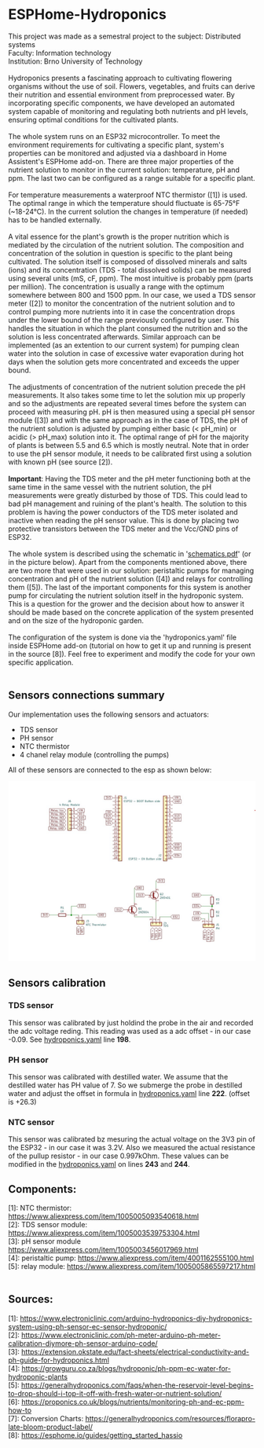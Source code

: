 # ESPHome-Hydroponics
This project was made as a semestral project to the subject: Distributed systems<br />
Faculty: Information technology<br />
Institution: Brno University of Technology<br />
<br />
Hydroponics presents a fascinating approach to cultivating flowering organisms without the use of soil. Flowers, vegetables, and fruits can derive their nutrition and essential environment from preprocessed water. By incorporating specific components, we have developed an automated system capable of monitoring and regulating both nutrients and pH levels, ensuring optimal conditions for the cultivated plants.<br />
<br />
The whole system runs on an ESP32 microcontroller. To meet the environment requirements for cultivating a specific plant, system's properties can be monitored and adjusted via a dashboard in Home Assistent's ESPHome add-on. There are three major properties of the nutrient solution to monitor in the current solution: temperature, pH and ppm. The last two can be configured as a range suitable for a specific plant.<br />
<br />
For temperature measurements a waterproof NTC thermistor ([1]) is used. The optimal range in which the temperature should fluctuate is 65-75°F (~18-24°C). In the current solution the changes in temperature (if needed) has to be handled externally.<br />
<br />
A vital essence for the plant's growth is the proper nutrition which is mediated by the circulation of the nutrient solution. The composition and concentration of the solution in question is specific to the plant being cultivated. The solution itself is composed of dissolved minerals and salts (ions) and its concentration (TDS - total dissolved solids) can be measured using several units (mS, cF, ppm). The most intuitive is probably ppm (parts per million). The concentration is usually a range with the optimum somewhere between 800 and 1500 ppm. In our case, we used a TDS sensor meter ([2]) to monitor the concentration of the nutrient solution and to control pumping more nutrients into it in case the concentration drops under the lower bound of the range previously configured by user. This handles the situation in which the plant consumed the nutrition and so the solution is less concentrated afterwards. Similar approach can be implemented (as an extention to our current system) for pumping clean water into the solution in case of excessive water evaporation during hot days when the solution gets more concentrated and exceeds the upper bound.<br />
<br />
The adjustments of concentration of the nutrient solution precede the pH measurements. It also takes some time to let the solution mix up properly and so the adjustments are repeated several times before the system can proceed with measuring pH. pH is then measured using a special pH sensor module ([3]) and with the same approach as in the case of TDS, the pH of the nutrient solution is adjusted by pumping either basic (< pH_min) or acidic (> pH_max) solution into it. The optimal range of pH for the majority of plants is between 5.5 and 6.5 which is mostly neutral. Note that in order to use the pH sensor module, it needs to be calibrated first using a solution with known pH (see source [2]).<br />
<br />
**Important**: Having the TDS meter and the pH meter functioning both at the same time in the same vessel with the nutrient solution, the pH measurements were greatly disturbed by those of TDS. This could lead to bad pH management and ruining of the plant's health. The solution to this problem is having the power conductors of the TDS meter isolated and inactive when reading the pH sensor value. This is done by placing two protective transistors between the TDS meter and the Vcc/GND pins of ESP32.<br />
<br />
The whole system is described using the schematic in '[schematics.pdf](schematics.pdf)' (or in the picture below). Apart from the components mentioned above, there are two more that were used in our solution: peristaltic pumps for managing concentration and pH of the nutrient solution ([4]) and relays for controlling them ([5]). The last of the important components for this system is another pump for circulating the nutrient solution itself in the hydroponic system. This is a question for the grower and the decision about how to answer it should be made based on the concrete application of the system presented and on the size of the hydroponic garden.<br />
<br />
The configuration of the system is done via the 'hydroponics.yaml' file inside ESPHome add-on (tutorial on how to get it up and running is present in the source [8]). Feel free to experiment and modify the code for your own specific application.<br />
<br />

## Sensors connections summary

Our implementation uses the following sensors and actuators:
- TDS sensor
- PH sensor
- NTC thermistor
- 4 chanel relay module (controlling the pumps)

All of these sensors are connected to the esp as shown below:

![schematics](schematics.jpg)

## Sensors calibration

### TDS sensor 

This sensor was calibrated by just holdind the probe in the air and recorded the adc voltage reding. This reading was used as a adc offset - in our case -0.09. See [hydroponics.yaml](hydroponics.yaml) line **198**.

### PH sensor

This sensor was calibrated with destilled water. We assume that the destilled water has PH value of 7. So we submerge the probe in destilled water and adjust the offset in formula in [hydroponics.yaml](hydroponics.yaml) line **222**. (offset is +26.3)

### NTC sensor 

This sensor was calibrated bz mesuring the actual voltage on the 3V3 pin of the ESP32 - in our case it was 3.2V. Also we measured the actual resistance of the pullup resistor - in our case 0.997kOhm. These values can be modified in the [hydroponics.yaml](hydroponics.yaml) on lines **243** and **244**.

## Components:
[1]: NTC thermistor: https://www.aliexpress.com/item/1005005093540618.html<br />
[2]: TDS sensor module: https://www.aliexpress.com/item/1005003539753304.html<br />
[3]: pH sensor module https://www.aliexpress.com/item/1005003456017969.html<br />
[4]: peristaltic pump: https://www.aliexpress.com/item/4001162555100.html<br />
[5]: relay module: https://www.aliexpress.com/item/1005005865597217.html<br />
<br/>
## Sources:
[1]: https://www.electroniclinic.com/arduino-hydroponics-diy-hydroponics-system-using-ph-sensor-ec-sensor-hydroponic/<br />
[2]: https://www.electroniclinic.com/ph-meter-arduino-ph-meter-calibration-diymore-ph-sensor-arduino-code/<br />
[3]: https://extension.okstate.edu/fact-sheets/electrical-conductivity-and-ph-guide-for-hydroponics.html<br />
[4]: https://growguru.co.za/blogs/hydroponic/ph-ppm-ec-water-for-hydroponic-plants<br />
[5]: https://generalhydroponics.com/faqs/when-the-reservoir-level-begins-to-drop-should-i-top-it-off-with-fresh-water-or-nutrient-solution/<br />
[6]: https://proponics.co.uk/blogs/nutrients/monitoring-ph-and-ec-ppm-how-to<br />
[7]: Conversion Charts: https://generalhydroponics.com/resources/florapro-late-bloom-product-label/<br />
[8]: https://esphome.io/guides/getting_started_hassio<br />
